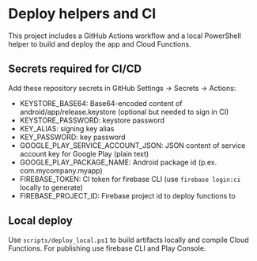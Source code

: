 # Deploy helpers and CI

This project includes a GitHub Actions workflow and a local PowerShell helper to build and deploy the app and Cloud Functions.

## Secrets required for CI/CD
Add these repository secrets in GitHub Settings → Secrets → Actions:

- KEYSTORE_BASE64: Base64-encoded content of android/app/release.keystore (optional but needed to sign in CI)
- KEYSTORE_PASSWORD: keystore password
- KEY_ALIAS: signing key alias
- KEY_PASSWORD: key password
- GOOGLE_PLAY_SERVICE_ACCOUNT_JSON: JSON content of service account key for Google Play (plain text)
- GOOGLE_PLAY_PACKAGE_NAME: Android package id (p.ex. com.mycompany.myapp)
- FIREBASE_TOKEN: CI token for firebase CLI (use `firebase login:ci` locally to generate)
- FIREBASE_PROJECT_ID: Firebase project id to deploy functions to

## Local deploy
Use `scripts/deploy_local.ps1` to build artifacts locally and compile Cloud Functions. For publishing use firebase CLI and Play Console.

